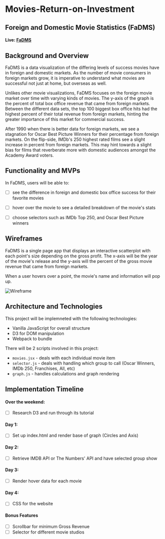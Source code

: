 # Movies-Return-on-Investment

## Foreign and Domestic Movie Statistics (FaDMS)
#### Live: [FaDMS](https://annanoh.github.io/Movies-Return-on-Investment/)

## Background and Overview
  FaDMS is a data visualization of the differing levels of success movies have in foreign and domestic markets. As the number of movie consumers in foreign markets grow, it is imperative to understand what movies are successful not just at home, but overseas as well.

  Unlikes other movie visualizations, FaDMS focuses on the foreign movie market over time with varying kinds of movies. The y-axis of the graph is the percent of total box office revenue that came from foreign markets. Between the different data sets, the top 100 biggest box office hits had the highest percent of their total revenue from foreign markets, hinting the greater importance of this market for commercial success.

  After 1990 when there is better data for foreign markets, we see a stagnation for Oscar Best Picture Winners for their percentage from foreign markets. On the flip-side,  IMDb's 250 highest rated films see a slight increase in percent from foreign markets. This may hint towards a slight bias for films that reverberate more with domestic audiences amongst the Academy Award voters.   


## Functionality and MVPs
   In FaDMS, users will be able to:

  - [ ] see the difference in foreign and domestic box office success for their favorite movies
  - [ ] hover over the movie to see a detailed breakdown of the movie's stats
  - [ ] choose selectors such as IMDb Top 250, and Oscar Best Picture winners


## Wireframes
  FaDMS is a single page app that displays an interactive scatterplot with each point's size depending on the gross profit. The x-axis will be the year of the movie's release and the y-axis will the percent of the gross movie revenue that came from foreign markets.

  When a user hovers over a point, the movie's name and information will pop up.

![Wireframe](http://res.cloudinary.com/annaoh/image/upload/v1512370298/JavaScript_Project_Wireframe_reumum.png)


## Architecture and Technologies
This project will be implemneted with the following technologies:
* Vanilla JavaScript for overall structure
* D3 for DOM manipulation
* Webpack to bundle


There will be 2 scripts involved in this project:
* `movies.jsx` - deals with each individual movie item
* `selector.js` - deals with handling which group to call (Oscar Winners, IMDb 250, Franchises, All, etc)
* `graph.js` - handles calculations and graph rendering


## Implementation Timeline
#### Over the weekend:
- [ ] Research D3 and run through its tutorial
#### Day 1:
- [ ] Set up index.html and render base of graph (Circles and Axis)
#### Day 2:
- [ ] Retrieve IMDB API or The Numbers' API and have selected group show
#### Day 3:
- [ ] Render hover data for each movie
#### Day 4:
- [ ] CSS for the website
#### Bonus Features
- [ ] Scrollbar for minimum Gross Revenue
- [ ] Selector for different movie studios
